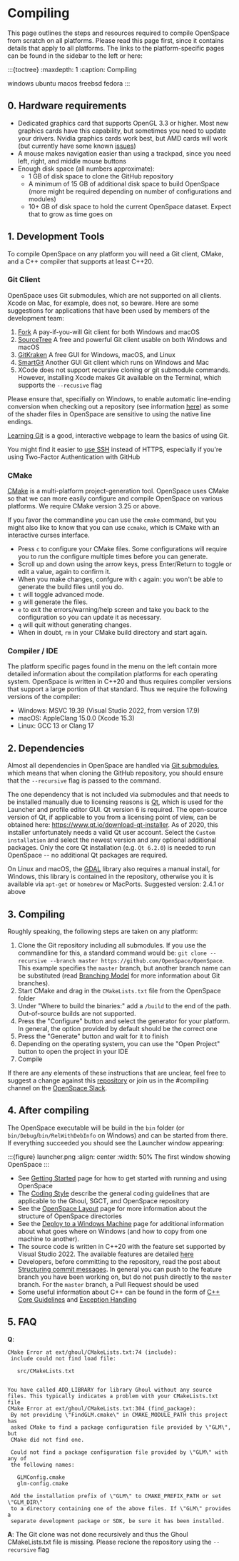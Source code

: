 # Compiling
This page outlines the steps and resources required to compile OpenSpace from scratch on all platforms. Please read this page first, since it contains details that apply to all platforms. The links to the platform-specific pages can be found in the sidebar to the left or here:

:::{toctree}
:maxdepth: 1
:caption: Compiling

windows
ubuntu
macos
freebsd
fedora
:::


## 0. Hardware requirements
  - Dedicated graphics card that supports OpenGL 3.3 or higher. Most new graphics cards have this capability, but sometimes you need to update your drivers. Nvidia graphics cards work best, but AMD cards will work (but currently have some known [issues](https://github.com/OpenSpace/OpenSpace/labels/GPU%3A%20AMD))
  - A mouse makes navigation easier than using a trackpad, since you need left, right, and middle mouse buttons
  - Enough disk space (all numbers approximate):
    - 1 GB of disk space to clone the GitHub repository
    - A minimum of 15 GB of additional disk space to build OpenSpace (more might be required depending on number of configurations and modules)
    - 10+ GB of disk space to hold the current OpenSpace dataset. Expect that to grow as time goes on


## 1. Development Tools
To compile OpenSpace on any platform you will need a Git client, CMake, and a C++ compiler that supports at least C++20.

### Git Client
OpenSpace uses Git submodules, which are not supported on all clients. Xcode on Mac, for example, does not, so beware. Here are some suggestions for applications that have been used by members of the development team:
  1. [Fork](https://git-fork.com) A pay-if-you-will Git client for both Windows and macOS
  1. [SourceTree](http://www.sourcetreeapp.com) A free and powerful Git client usable on both Windows and macOS
  1. [GitKraken](https://www.gitkraken.com) A free GUI for Windows, macOS, and Linux
  1. [SmartGit](http://www.syntevo.com/smartgit/) Another GUI Git client which runs on Windows and Mac
  1. XCode does not support recursive cloning or git submodule commands. However, installing Xcode makes Git available on the Terminal, which supports the `--recusive` flag

Please ensure that, specifially on Windows, to enable automatic line-ending conversion when checking out a repository (see information [here](https://docs.github.com/en/get-started/getting-started-with-git/configuring-git-to-handle-line-endings)) as some of the shader files in OpenSpace are sensitive to using the native line endings.

[Learning Git](http://pcottle.github.io/learnGitBranching) is a good, interactive webpage to learn the basics of using Git.

You might find it easier to [use SSH](https://help.github.com/articles/generating-an-ssh-key/) instead of HTTPS, especially if you're using Two-Factor Authentication with GitHub


### CMake
[CMake](http://www.cmake.org) is a multi-platform project-generation tool. OpenSpace uses CMake so that we can more easily configure and compile OpenSpace on various platforms. We require CMake version 3.25 or above.

If you favor the commandline you can use the `cmake` command, but you might also like to know that you can use `ccmake`, which is CMake with an interactive curses interface.
  - Press `c` to configure your CMake files. Some configurations will require you to run the configure multiple times before you can generate.
  - Scroll up and down using the arrow keys, press Enter/Return to toggle or edit a value, again to confirm it.
  - When you make changes, confgure with `c` again: you won't be able to generate the build files until you do.
  - `t` will toggle advanced mode.
  - `g` will generate the files.
  - `e` to exit the errors/warning/help screen and take you back to the configuration so you can update it as necessary.
  - `q` will quit without generating changes.
  - When in doubt, `rm` in your CMake build directory and start again.


### Compiler / IDE
The platform specific pages found in the menu on the left contain more detailed information about the compilation platforms for each operating system. OpenSpace is written in C++20 and thus requires compiler versions that support a large portion of that standard. Thus we require the following versions of the compiler:
  - Windows: MSVC 19.39 (Visual Studio 2022, from version 17.9)
  - macOS: AppleClang 15.0.0 (Xcode 15.3)
  - Linux: GCC 13 or Clang 17


## 2. Dependencies
Almost all dependencies in OpenSpace are handled via [Git submodules](https://git-scm.com/book/en/v2/Git-Tools-Submodules), which means that when cloning the GitHub repository, you should ensure that the `--recursive` flag is passed to the command.

The one dependency that is not included via submodules and that needs to be installed manually due to licensing reasons is [Qt](https://www.qt.io/download), which is used for the Launcher and profile editor GUI. Qt version 6 is required. The open-source version of Qt, if applicable to you from a licensing point of view, can be obtained here: https://www.qt.io/download-qt-installer. As of 2020, this installer unfortunately needs a valid Qt user account. Select the `Custom installation` and select the newest version and any optional additional packages. Only the core Qt installation (e.g. `Qt 6.2.0`) is needed to run OpenSpace -- no additional Qt packages are required.

On Linux and macOS, the [GDAL](http://www.gdal.org/) library also requires a manual install, for Windows, this library is contained in the repository, otherwise you it is available via `apt-get` or `homebrew` or MacPorts. Suggested version: 2.4.1 or above


## 3. Compiling
Roughly speaking, the following steps are taken on any platform:

  1. Clone the Git repository including all submodules. If you use the commandline for this, a standard command would be: `git clone --recursive --branch master https://github.com/OpenSpace/OpenSpace`. This example specifies the `master` branch, but another branch name can be substituted (read [Branching Model](http://nvie.com/posts/a-successful-git-branching-model) for more information about Git branches).
  1. Start CMake and drag in the `CMakeLists.txt` file from the OpenSpace folder
  1. Under "Where to build the binaries:" add a `/build` to the end of the path. Out-of-source builds are not supported.
  1. Press the "Configure" button and select the generator for your platform. In general, the option provided by default should be the correct one
  1. Press the "Generate" button and wait for it to finish
  1. Depending on the operating system, you can use the "Open Project" button to open the project in your IDE
  1. Compile

If there are any elements of these instructions that are unclear, feel free to suggest a change against this [repository](https://github.com/OpenSpace/OpenSpace-Docs) or join us in the #compiling channel on the [OpenSpace Slack](https://openspacesupport.slack.com).

## 4. After compiling
The OpenSpace executable will be build in the `bin` folder (or `bin/Debug`/`bin/RelWithDebInfo` on Windows) and can be started from there. If everything succeeded you should see the Launcher window appearing:

:::{figure} launcher.png
:align: center
:width: 50%
The first window showing OpenSpace
:::

  - See [Getting Started](/getting-started/index) page for how to get started with running and using OpenSpace
  - The [Coding Style](../coding-style) describe the general coding guidelines that are applicable to the Ghoul, SGCT, and OpenSpace repository
  - See the [OpenSpace Layout](../folder-layout) page for more information about the structure of OpenSpace directories
  - See the [Deploy to a Windows Machine](../deploying-windows) page for additional information about what goes where on Windows (and how to copy from one machine to another).
  - The source code is written in C++20 with the feature set supported by Visual Studio 2022. The available features are detailed [here](https://docs.microsoft.com/en-us/cpp/visual-cpp-language-conformance)
  - Developers, before committing to the repository, read the post about [Structuring commit messages](http://tbaggery.com/2008/04/19/a-note-about-git-commit-messages.html). In general you can push to the feature branch you have been working on, but do not push directly to the `master` branch. For the `master` branch, a Pull Request should be used
  - Some useful information about C++ can be found in the form of [C++ Core Guidelines](https://github.com/isocpp/CppCoreGuidelines/blob/master/CppCoreGuidelines.md) and [Exception Handling](https://isocpp.org/wiki/faq/exceptions)


## 5. FAQ
**Q**:
```
CMake Error at ext/ghoul/CMakeLists.txt:74 (include):
 include could not find load file:

   src/CMakeLists.txt


You have called ADD_LIBRARY for library Ghoul without any source files. This typically indicates a problem with your CMakeLists.txt file
CMake Error at ext/ghoul/CMakeLists.txt:304 (find_package):
 By not providing \"FindGLM.cmake\" in CMAKE_MODULE_PATH this project has
 asked CMake to find a package configuration file provided by \"GLM\", but
 CMake did not find one.

 Could not find a package configuration file provided by \"GLM\" with any of
 the following names:

   GLMConfig.cmake
   glm-config.cmake

 Add the installation prefix of \"GLM\" to CMAKE_PREFIX_PATH or set \"GLM_DIR\"
 to a directory containing one of the above files. If \"GLM\" provides a
 separate development package or SDK, be sure it has been installed.
```

**A**: The Git clone was not done recursively and thus the Ghoul CMakeLists.txt file is missing. Please reclone the repository using the `--recursive` flag
